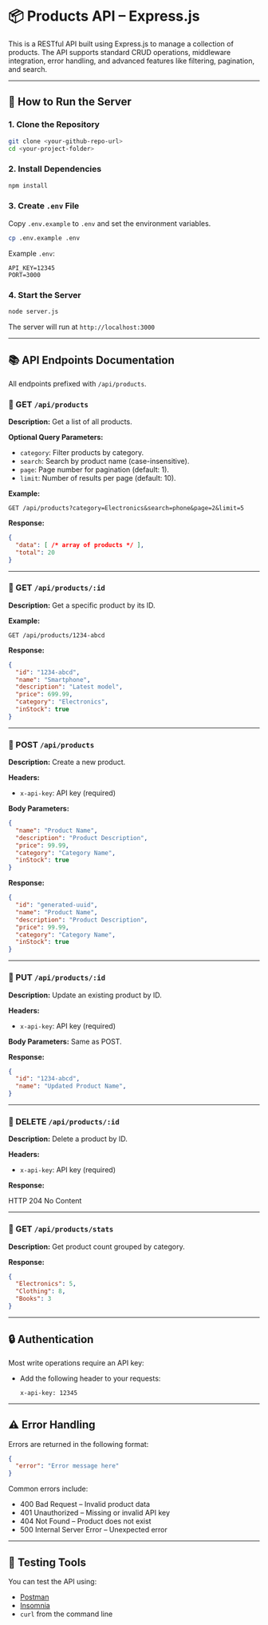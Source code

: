 # 📦 Products API – Express.js

This is a RESTful API built using Express.js to manage a collection of products. The API supports standard CRUD operations, middleware integration, error handling, and advanced features like filtering, pagination, and search.

---

## 🚀 How to Run the Server

### 1. Clone the Repository

```bash
git clone <your-github-repo-url>
cd <your-project-folder>
```

### 2. Install Dependencies

```bash
npm install
```

### 3. Create `.env` File

Copy `.env.example` to `.env` and set the environment variables.

```bash
cp .env.example .env
```

Example `.env`:

```
API_KEY=12345
PORT=3000
```

### 4. Start the Server

```bash
node server.js
```

The server will run at `http://localhost:3000`

---

## 📚 API Endpoints Documentation

All endpoints prefixed with `/api/products`.

### 🔹 GET `/api/products`

**Description:** Get a list of all products.

**Optional Query Parameters:**

* `category`: Filter products by category.
* `search`: Search by product name (case-insensitive).
* `page`: Page number for pagination (default: 1).
* `limit`: Number of results per page (default: 10).

**Example:**

```
GET /api/products?category=Electronics&search=phone&page=2&limit=5
```

**Response:**

```json
{
  "data": [ /* array of products */ ],
  "total": 20
}
```

---

### 🔹 GET `/api/products/:id`

**Description:** Get a specific product by its ID.

**Example:**

```
GET /api/products/1234-abcd
```

**Response:**

```json
{
  "id": "1234-abcd",
  "name": "Smartphone",
  "description": "Latest model",
  "price": 699.99,
  "category": "Electronics",
  "inStock": true
}
```

---

### 🔹 POST `/api/products`

**Description:** Create a new product.

**Headers:**

* `x-api-key`: API key (required)

**Body Parameters:**

```json
{
  "name": "Product Name",
  "description": "Product Description",
  "price": 99.99,
  "category": "Category Name",
  "inStock": true
}
```

**Response:**

```json
{
  "id": "generated-uuid",
  "name": "Product Name",
  "description": "Product Description",
  "price": 99.99,
  "category": "Category Name",
  "inStock": true
}
```

---

### 🔹 PUT `/api/products/:id`

**Description:** Update an existing product by ID.

**Headers:**

* `x-api-key`: API key (required)

**Body Parameters:** Same as POST.

**Response:**

```json
{
  "id": "1234-abcd",
  "name": "Updated Product Name",
}
```

---

### 🔹 DELETE `/api/products/:id`

**Description:** Delete a product by ID.

**Headers:**

* `x-api-key`: API key (required)

**Response:**

HTTP 204 No Content

---

### 🔹 GET `/api/products/stats`

**Description:** Get product count grouped by category.

**Response:**

```json
{
  "Electronics": 5,
  "Clothing": 8,
  "Books": 3
}
```

---

## 🔒 Authentication

Most write operations require an API key:

* Add the following header to your requests:

  ```
  x-api-key: 12345
  ```

---

## ⚠️ Error Handling

Errors are returned in the following format:

```json
{
  "error": "Error message here"
}
```

Common errors include:

* 400 Bad Request – Invalid product data
* 401 Unauthorized – Missing or invalid API key
* 404 Not Found – Product does not exist
* 500 Internal Server Error – Unexpected error

---

## 🧪 Testing Tools

You can test the API using:

* [Postman](https://www.postman.com/)
* [Insomnia](https://insomnia.rest/)
* `curl` from the command line
